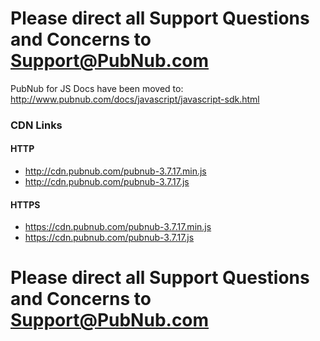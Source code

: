 # Please direct all Support Questions and Concerns to Support@PubNub.com

PubNub for JS Docs have been moved to: http://www.pubnub.com/docs/javascript/javascript-sdk.html

### CDN Links

#### HTTP
* http://cdn.pubnub.com/pubnub-3.7.17.min.js
* http://cdn.pubnub.com/pubnub-3.7.17.js

#### HTTPS
* https://cdn.pubnub.com/pubnub-3.7.17.min.js
* https://cdn.pubnub.com/pubnub-3.7.17.js

# Please direct all Support Questions and Concerns to Support@PubNub.com
